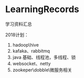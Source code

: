 # LearningRecords
学习资料汇总

2018计划：
1. hadoop\hive
2. kafaka、rabbitmq
3. java 基础、线程池，多线程、锁
4. websocket、netty
5. zookeper\dobble\微服务相关
